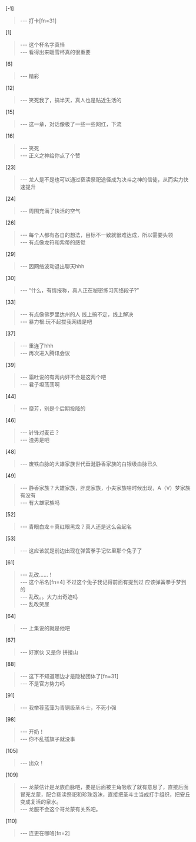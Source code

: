 
[-1] 
>--- 打卡[fn=31]<br>

[1] 
>--- 这个杯名字真怪<br>
>--- 看得出来暖雪杯真的很重要<br>

[6] 
>--- 精彩<br>

[12] 
>--- 笑死我了，搞半天，真人也是贴近生活的<br>

[15] 
>--- 这一章，对话像极了一些一些网红，下流<br>

[16] 
>--- 笑死<br>
>--- 正义之神给你点了个赞<br>

[23] 
>--- 龙人是不是也可以通过亵渎祭祀途径成为决斗之神的信徒，从而实力快速提升<br>

[24] 
>--- 周围充满了快活的空气<br>

[26] 
>--- 每个人都有各自的想法，目标不一致就很难达成，所以需要头领<br>
>--- 有点像龙符和紫蒂的感觉<br>

[29] 
>--- 因网络波动退出聊天hhh<br>

[30] 
>--- “什么，有情报称，真人正在秘密练习网络段子?”<br>

[33] 
>--- 有点像佛罗里达州的人
线上搞不定，线上解决<br>
>--- 暴力根:玩不起拔我网线是吧<br>

[37] 
>--- 重连了hhh<br>
>--- 再次进入腾讯会议<br>

[39] 
>--- 霜吐说的有两内奸不会是这两个吧<br>
>--- 君子坦荡荡啊<br>

[44] 
>--- 糜芳，别是个后期投降的<br>

[46] 
>--- 针锋对麦芒？<br>
>--- 渣男是吧<br>

[48] 
>--- 废铁血脉的大雄家族世代垂涎静香家族的白银级血脉已久<br>

[49] 
>--- 静香家族？大雄家族，胖虎家族，小夫家族啥时候出现，A（V）梦家族有没有<br>
>--- 有大雄家族吗<br>

[52] 
>--- 青眼白龙＋真红眼黑龙？真人还是这么会起名<br>

[53] 
>--- 这应该就是前边出现在弹簧拳手记忆里那个兔子了<br>

[61] 
>--- 乱改……！<br>
>--- 这个吊名[fn=4]
不过这个兔子我记得前面有提到过
应该弹簧拳手梦到的<br>
>--- 乱改。。大力出奇迹吗<br>
>--- 乱改笑尿<br>

[64] 
>--- 上集说的就是他吧<br>

[67] 
>--- 好家伙 又是你 拼接山<br>

[88] 
>--- 这下不知道哪边才是隐秘团体了[fn=31]<br>
>--- 不是官方势力吗<br>

[91] 
>--- 我举荐蓝藻为青铜级圣斗士，不死小强<br>

[98] 
>--- 开奶！<br>
>--- 你不乱插旗子就没事<br>

[105] 
>--- 出众！<br>

[109] 
>--- 龙蒙估计是龙族血脉吧，要是后面被主角吸收了就有意思了，直接后面冒充龙蒙，配合亵渎祭祀和珍珠泡沫，直接把圣斗士当成打手组织，把安丘变成复活的泉水。<br>
>--- 龙服不会这个哥龙蒙有关系吧。<br>

[110] 
>--- 连更在哪咯[fn=2]<br>
